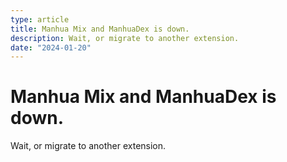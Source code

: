 ```yaml
---
type: article
title: Manhua Mix and ManhuaDex is down.
description: Wait, or migrate to another extension.
date: "2024-01-20"
---
```


# Manhua Mix and ManhuaDex is down.
Wait, or migrate to another extension.
